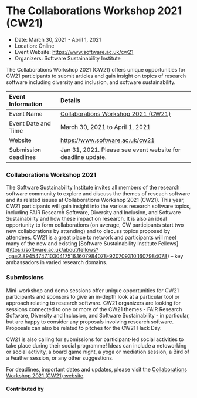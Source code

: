 # The Collaborations Workshop 2021 (CW21)

- Date: March 30, 2021 - April 1, 2021
- Location: Online
- Event Website: https://www.software.ac.uk/cw21
- Organizers: Software Sustainability Institute
			   
<!-- begin deck text -->
The Collaborations Workshop 2021 (CW21) offers unique opportunities for CW21 participants to submit articles and gain insight on topics of research software including diversity and inclusion, and software sustainability.
<!-- end deck text -->

Event Information | Details
:--- | :---		
Event Name | [Collaborations Workshop 2021 (CW21)](https://www.software.ac.uk/cw21)
Event Date and Time | March 30, 2021 to April 1, 2021
Website | https://www.software.ac.uk/cw21
Submission deadlines | Jan 31, 2021. Please see event website for deadline update.

### Collaborations Workshop 2021

The Software Sustainability Institute invites all members of the research software community to explore and discuss the themes of reseach software and its related issues at Collaborations Workshop 2021 (CW21). This year, CW21 participants will gain insight into the various research software topics, including FAIR Research Software, Diversity and Inclusion, and Software Sustainability and how these impact on research. It is also an ideal opportunity to form collaborations (on average, CW participants start two new collaborations by attending) and to discuss topics proposed by attendees. CW21 is a great place to network and participants will meet many of the new and existing [Software Sustainability Institute Fellows] (https://software.ac.uk/about/fellows?_ga=2.89454747.1030417516.1607984078-920709310.1607984078) – key ambassadors in varied research domains.

### Submissions

Mini-workshop and demo sessions offer unique opportunities for CW21 participants and sponsors to give an in-depth look at a particular tool or approach relating to research software. CW21 organizers are looking for sessions connected to one or more of the CW21 themes - FAIR Research Software, Diversity and Inclusion, and Software Sustainability - in particular, but are happy to consider any proposals involving research software. Proposals can also be related to pitches for the CW21 Hack Day.

CW21 is also calling for submissions for participant-led social activities to take place during their social programme! Ideas can include a netoworking or social activity, a board game night, a yoga or mediation session, a Bird of a Feather session, or any other suggestions.

For deadlines, important dates and updates, please visit the [Collaborations Workshop 2021 (CW21) website](https://www.software.ac.uk/news/call-submissions-collaborations-workshop-2021).

#### Contributed by 

<!---
Publish: yes
Categories: Collaboration
Topics: conferences and workshops
RSS update: 2020-12-13
--->

